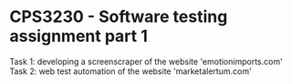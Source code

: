 # CPS3230 - Software testing assignment part 1

Task 1: developing a screenscraper of the website 'emotionimports.com'
Task 2: web test automation of the website 'marketalertum.com'


